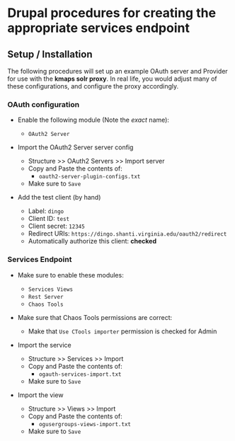 # Drupal procedures for creating the appropriate services endpoint

## Setup / Installation

The following procedures will set up an example OAuth server and Provider for use with the **kmaps solr proxy**.
In real life, you would adjust many of these configurations, and configure the proxy accordingly.

### OAuth configuration
- Enable the following module (Note the _exact_ name):
    - `OAuth2 Server`
    
- Import the OAuth2 Server server config
    - Structure >> OAuth2 Servers >> Import server
    - Copy and Paste the contents of:
        - `oauth2-server-plugin-configs.txt`
    - Make sure to `Save`

- Add the test client (by hand)
    - Label: `dingo`
    - Client ID: `test`
    - Client secret: `12345`
    - Redirect URIs: `https://dingo.shanti.virginia.edu/oauth2/redirect`  
    - Automatically authorize this client: **checked**

### Services Endpoint
- Make sure to enable these modules:
    - `Services Views`
    - `Rest Server`
    - `Chaos Tools`
    
- Make sure that Chaos Tools permissions are correct:
    - Make that `Use CTools importer` permission is checked for Admin

- Import the service 
    - Structure >> Services >> Import
    - Copy and Paste the contents of:
        - `ogauth-services-import.txt`
    - Make sure to `Save`

- Import the view
    - Structure >> Views >> Import
    - Copy and Paste the contents of:
        - `ogusergroups-views-import.txt`
    - Make sure to `Save`

